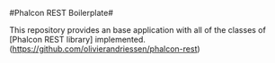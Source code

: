 #Phalcon REST Boilerplate#

This repository provides an base application with all of the classes of [Phalcon REST library] implemented.(https://github.com/olivierandriessen/phalcon-rest)
